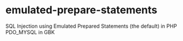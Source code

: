 emulated-prepare-statements
===========================

SQL Injection using Emulated Prepared Statements (the default) in PHP PDO_MYSQL in GBK
